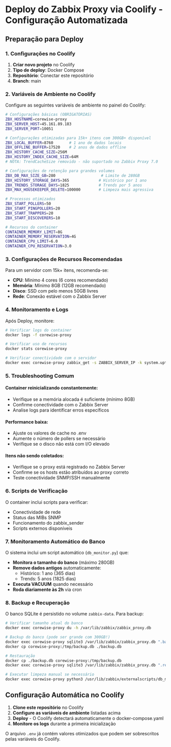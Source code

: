 # Deploy do Zabbix Proxy via Coolify - Configuração Automatizada

## Preparação para Deploy

### 1. Configurações no Coolify

1. **Criar novo projeto** no Coolify
2. **Tipo de deploy**: Docker Compose
3. **Repositório**: Conectar este repositório
4. **Branch**: main

### 2. Variáveis de Ambiente no Coolify

Configure as seguintes variáveis de ambiente no painel do Coolify:

```bash
# Configurações básicas (OBRIGATÓRIAS)
ZBX_HOSTNAME=corewise-proxy
ZBX_SERVER_HOST=45.161.89.183
ZBX_SERVER_PORT=10051

# Configurações otimizadas para 15k+ itens com 300GB+ disponível
ZBX_LOCAL_BUFFER=8760       # 1 ano de dados locais
ZBX_OFFLINE_BUFFER=17520    # 2 anos de dados offline
ZBX_HISTORY_CACHE_SIZE=256M
ZBX_HISTORY_INDEX_CACHE_SIZE=64M
# NOTA: TrendCacheSize removido - não suportado no Zabbix Proxy 7.0

# Configurações de retenção para grandes volumes
ZBX_DB_MAX_SIZE_GB=280                    # Limite de 280GB
ZBX_HISTORY_STORAGE_DAYS=365             # Histórico por 1 ano
ZBX_TRENDS_STORAGE_DAYS=1825             # Trends por 5 anos
ZBX_MAX_HOUSEKEEPER_DELETE=100000        # Limpeza mais agressiva

# Processos otimizados
ZBX_START_POLLERS=50
ZBX_START_PINGPOLLERS=20
ZBX_START_TRAPPERS=20
ZBX_START_DISCOVERERS=10

# Recursos do container
CONTAINER_MEMORY_LIMIT=8G
CONTAINER_MEMORY_RESERVATION=4G
CONTAINER_CPU_LIMIT=6.0
CONTAINER_CPU_RESERVATION=3.0
```

### 3. Configurações de Recursos Recomendadas

Para um servidor com 15k+ itens, recomenda-se:

- **CPU**: Mínimo 4 cores (6 cores recomendado)
- **Memória**: Mínimo 8GB (12GB recomendado)
- **Disco**: SSD com pelo menos 50GB livres
- **Rede**: Conexão estável com o Zabbix Server

### 4. Monitoramento e Logs

Após Deploy, monitore:

```bash
# Verificar logs do container
docker logs -f corewise-proxy

# Verificar uso de recursos
docker stats corewise-proxy

# Verificar conectividade com o servidor
docker exec corewise-proxy zabbix_get -s ZABBIX_SERVER_IP -k system.uptime
```

### 5. Troubleshooting Comum

#### Container reinicializando constantemente:
- Verifique se a memória alocada é suficiente (mínimo 8GB)
- Confirme conectividade com o Zabbix Server
- Analise logs para identificar erros específicos

#### Performance baixa:
- Ajuste os valores de cache no .env
- Aumente o número de pollers se necessário
- Verifique se o disco não está com I/O elevado

#### Itens não sendo coletados:
- Verifique se o proxy está registrado no Zabbix Server
- Confirme se os hosts estão atribuídos ao proxy correto
- Teste conectividade SNMP/SSH manualmente

### 6. Scripts de Verificação

O container inclui scripts para verificar:
- Conectividade de rede
- Status das MIBs SNMP
- Funcionamento do zabbix_sender
- Scripts externos disponíveis

### 7. Monitoramento Automático do Banco

O sistema inclui um script automático (`db_monitor.py`) que:
- **Monitora o tamanho do banco** (máximo 280GB)
- **Remove dados antigos** automaticamente:
  - Histórico: 1 ano (365 dias)
  - Trends: 5 anos (1825 dias)
- **Executa VACUUM** quando necessário
- **Roda diariamente às 2h** via cron

### 8. Backup e Recuperação

O banco SQLite é persistido no volume `zabbix-data`. Para backup:

```bash
# Verificar tamanho atual do banco
docker exec corewise-proxy du -h /var/lib/zabbix/zabbix_proxy.db

# Backup do banco (pode ser grande com 300GB!)
docker exec corewise-proxy sqlite3 /var/lib/zabbix/zabbix_proxy.db ".backup /tmp/backup.db"
docker cp corewise-proxy:/tmp/backup.db ./backup.db

# Restauração
docker cp ./backup.db corewise-proxy:/tmp/backup.db
docker exec corewise-proxy sqlite3 /var/lib/zabbix/zabbix_proxy.db ".restore /tmp/backup.db"

# Executar limpeza manual se necessário
docker exec corewise-proxy python3 /usr/lib/zabbix/externalscripts/db_monitor.py
```

## Configuração Automática no Coolify

1. **Clone este repositório** no Coolify
2. **Configure as variáveis de ambiente** listadas acima
3. **Deploy** - O Coolify detectará automaticamente o docker-compose.yaml
4. **Monitore os logs** durante a primeira inicialização

O arquivo `.env` já contém valores otimizados que podem ser sobrescritos pelas variáveis do Coolify.